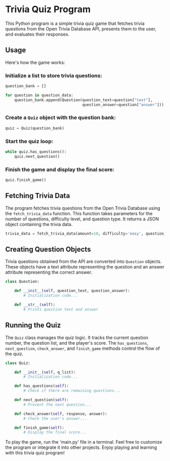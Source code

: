 # Trivia Quiz Program

This Python program is a simple trivia quiz game that fetches trivia questions from the Open Trivia Database API, presents them to the user, and evaluates their responses.

## Usage

Here's how the game works:

### Initialize a list to store trivia questions:

```python
question_bank = []

for question in question_data:
    question_bank.append(Question(question_text=question["text"],
                                  question_answer=question["answer"]))
```

### Create a `Quiz` object with the question bank:

```python
quiz = Quiz(question_bank)
```

### Start the quiz loop:

```python
while quiz.has_questions():
    quiz.next_question()
```

### Finish the game and display the final score:

```python
quiz.finish_game()
```

## Fetching Trivia Data

The program fetches trivia questions from the Open Trivia Database using the `fetch_trivia_data` function. This function takes parameters for the number of questions, difficulty level, and question type. It returns a JSON object containing the trivia data.

```python
trivia_data = fetch_trivia_data(amount=10, difficulty='easy', question_type='boolean')
```

## Creating Question Objects

Trivia questions obtained from the API are converted into `Question` objects. These objects have a text attribute representing the question and an answer attribute representing the correct answer.

```python
class Question:

    def __init__(self, question_text, question_answer):
        # Initialization code...

    def __str__(self):
        # Prints question text and answer
```

## Running the Quiz

The `Quiz` class manages the quiz logic. It tracks the current question number, the question list, and the player's score. The `has_questions`, `next_question`, `check_answer`, and `finish_game` methods control the flow of the quiz.

```python
class Quiz:

    def __init__(self, q_list):
        # Initialization code...

    def has_questions(self):
        # Check if there are remaining questions...

    def next_question(self):
        # Present the next question...

    def check_answer(self, response, answer):
        # Check the user's answer...

    def finish_game(self):
        # Display the final score...
```

To play the game, run the 'main.py' file in a terminal. Feel free to customize the program or integrate it into other projects. Enjoy playing and learning with this trivia quiz program!
